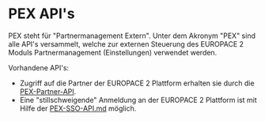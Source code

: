 

PEX API's
==========

PEX steht für "Partnermanagement Extern". Unter dem Akronym "PEX" sind alle API's versammelt, welche zur externen Steuerung des EUROPACE 2 Moduls Partnermanagement (Einstellungen) verwendet werden.

Vorhandene API's:

- Zugriff auf die Partner der EUROPACE 2 Plattform erhalten sie durch die [PEX-Partner-API](./PEX-Partner-API.md).
- Eine "stillschweigende" Anmeldung an der EUROPACE 2 Plattform ist mit Hilfe der [PEX-SSO-API.md](./PEX-SSO-API.md) möglich.